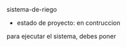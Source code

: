 </h1> sistema-de-riego</h1>

- estado de proyecto: en contruccion

para ejecutar el sistema, debes poner
